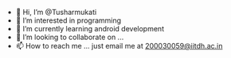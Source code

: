 - 👋 Hi, I’m @Tusharmukati
- 👀 I’m interested in programming
- 🌱 I’m currently learning android development
- 💞️ I’m looking to collaborate on ...
- 📫 How to reach me ... just email me at 200030059@iitdh.ac.in

<!---
Tusharmukati/Tusharmukati is a ✨ special ✨ repository because its `README.md` (this file) appears on your GitHub profile.
You can click the Preview link to take a look at your changes.
--->
